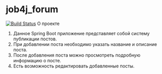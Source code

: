 # job4j_forum
[![Build Status](https://app.travis-ci.com/Jazzik42/job4j_forum.svg?branch=main)](https://app.travis-ci.com/Jazzik42/job4j_forum)
О проекте
1. Данное Spring Boot приложение представляет собой систему публикации постов.
2. При добавлении поста необходимо указать название и описание поста.
3. После добавления поста можно просмотреть подробную информацию о посте.
4. Есть возможность редактировать добавленные посты.

